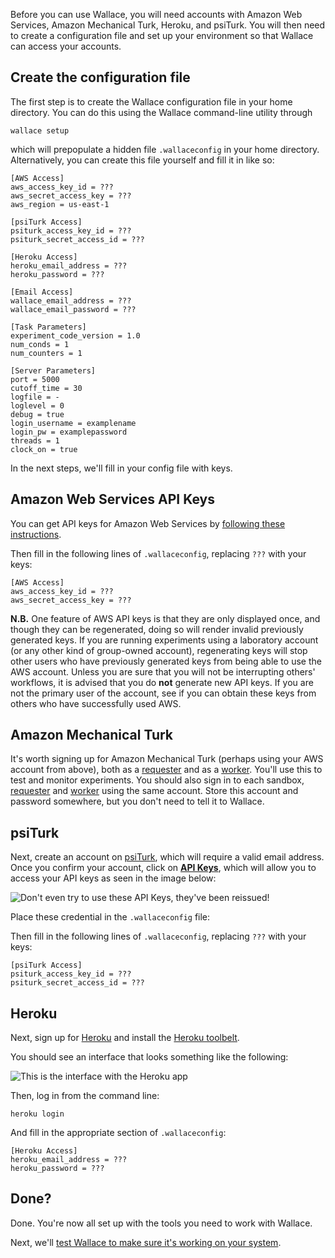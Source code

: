 Before you can use Wallace, you will need accounts with Amazon Web Services, Amazon Mechanical Turk, Heroku, and psiTurk. You will then need to create a configuration file and set up your environment so that Wallace can access your accounts.

## Create the configuration file

The first step is to create the Wallace configuration file in your home directory. You can do this using the Wallace command-line utility through

    wallace setup 

which will prepopulate a hidden file `.wallaceconfig` in your home directory. Alternatively, you can create this file yourself and fill it in like so:

```
[AWS Access]
aws_access_key_id = ???
aws_secret_access_key = ???
aws_region = us-east-1

[psiTurk Access]
psiturk_access_key_id = ???
psiturk_secret_access_id = ???

[Heroku Access]
heroku_email_address = ???
heroku_password = ???

[Email Access]
wallace_email_address = ???
wallace_email_password = ???

[Task Parameters]
experiment_code_version = 1.0
num_conds = 1
num_counters = 1

[Server Parameters]
port = 5000
cutoff_time = 30
logfile = -
loglevel = 0
debug = true
login_username = examplename
login_pw = examplepassword
threads = 1
clock_on = true
```

In the next steps, we'll fill in your config file with keys.

## Amazon Web Services API Keys
You can get API keys for Amazon Web Services by [following these instructions](http://docs.aws.amazon.com/general/latest/gr/managing-aws-access-keys.html). 

Then fill in the following lines of `.wallaceconfig`, replacing `???` with your keys:
```
[AWS Access]
aws_access_key_id = ???
aws_secret_access_key = ???
```

**N.B.** One feature of AWS API keys is that they are only displayed once, and though they can be regenerated, doing so will render invalid previously generated keys. If you are running experiments using a laboratory account (or any other kind of group-owned account), regenerating keys will stop other users who have previously generated keys from being able to use the AWS account. Unless you are sure that you will not be interrupting others' workflows, it is advised that you do **not** generate new API keys. If you are not the primary user of the account, see if you can obtain these keys from others who have successfully used AWS.

## Amazon Mechanical Turk
It's worth signing up for Amazon Mechanical Turk (perhaps using your AWS account from above), both as a [requester](https://requester.mturk.com/mturk/beginsignin) and as a [worker](https://www.mturk.com/mturk/beginsignin). You'll use this to test and monitor experiments. You should also sign in to each sandbox, [requester](https://requester.mturk.com/begin_signin) and [worker](https://workersandbox.mturk.com/mturk/welcome) using the same account. Store this account and password somewhere, but you don't need to tell it to Wallace.

## psiTurk 
Next, create an account on [psiTurk](http://psiturk.org/), which will require a valid email address. Once you confirm your account, click on [**API Keys**](https://psiturk.org/dashboard/api_credentials), which will allow you to access your API keys as seen in the image below:

![Don't even try to use these API Keys, they've been reissued!](http://note.io/145nfz4)

Place these credential in the `.wallaceconfig` file:

Then fill in the following lines of `.wallaceconfig`, replacing `???` with your keys:

    [psiTurk Access]
    psiturk_access_key_id = ???
    psiturk_secret_access_id = ???

## Heroku

Next, sign up for [Heroku](https://www.heroku.com/) and install the [Heroku toolbelt](https://toolbelt.heroku.com/). 

You should see an interface that looks something like the following:

![This is the interface with the Heroku app](http://note.io/11c7tkL)

Then, log in from the command line:

    heroku login

And fill in the appropriate section of `.wallaceconfig`:

```
[Heroku Access]
heroku_email_address = ???
heroku_password = ???
```

## Done?

Done. You're now all set up with the tools you need to work with Wallace. 

Next, we'll [test Wallace to make sure it's working on your system](Demoing-Wallace.md).
